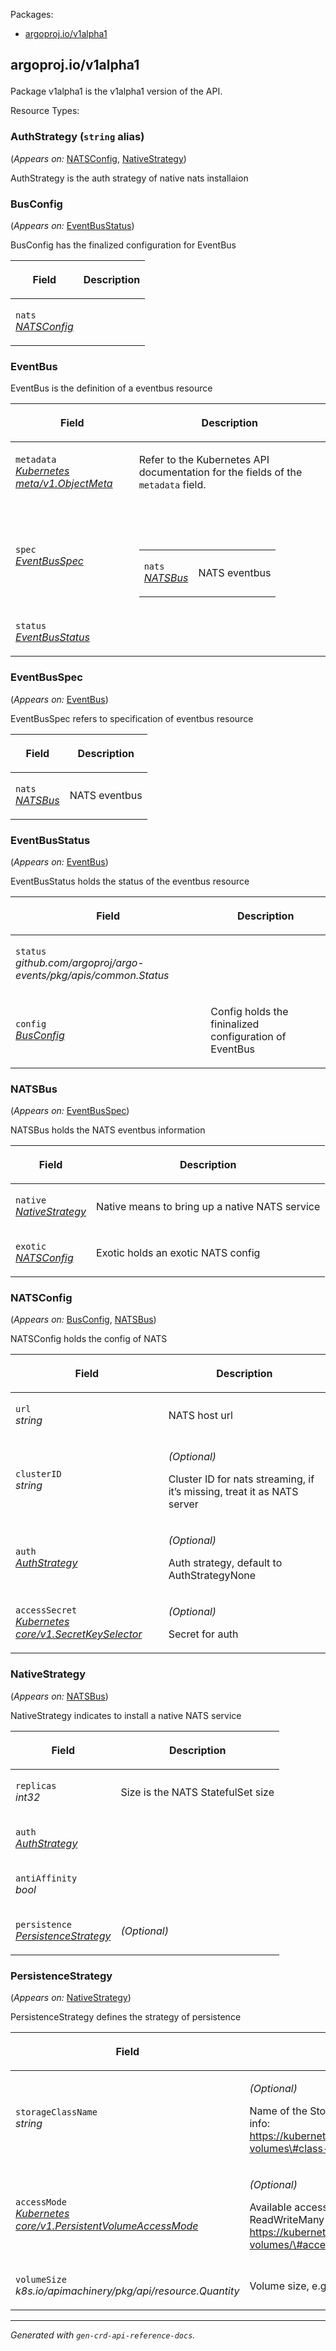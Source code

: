 <p>

Packages:

</p>

<ul>

<li>

<a href="#argoproj.io%2fv1alpha1">argoproj.io/v1alpha1</a>

</li>

</ul>

<h2 id="argoproj.io/v1alpha1">

argoproj.io/v1alpha1

</h2>

<p>

<p>

Package v1alpha1 is the v1alpha1 version of the API.

</p>

</p>

Resource Types:

<ul>

</ul>

<h3 id="argoproj.io/v1alpha1.AuthStrategy">

AuthStrategy (<code>string</code> alias)

</p>

</h3>

<p>

(<em>Appears on:</em>
<a href="#argoproj.io/v1alpha1.NATSConfig">NATSConfig</a>,
<a href="#argoproj.io/v1alpha1.NativeStrategy">NativeStrategy</a>)

</p>

<p>

<p>

AuthStrategy is the auth strategy of native nats installaion

</p>

</p>

<h3 id="argoproj.io/v1alpha1.BusConfig">

BusConfig

</h3>

<p>

(<em>Appears on:</em>
<a href="#argoproj.io/v1alpha1.EventBusStatus">EventBusStatus</a>)

</p>

<p>

<p>

BusConfig has the finalized configuration for EventBus

</p>

</p>

<table>

<thead>

<tr>

<th>

Field

</th>

<th>

Description

</th>

</tr>

</thead>

<tbody>

<tr>

<td>

<code>nats</code></br> <em> <a href="#argoproj.io/v1alpha1.NATSConfig">
NATSConfig </a> </em>

</td>

<td>

</td>

</tr>

</tbody>

</table>

<h3 id="argoproj.io/v1alpha1.EventBus">

EventBus

</h3>

<p>

<p>

EventBus is the definition of a eventbus resource

</p>

</p>

<table>

<thead>

<tr>

<th>

Field

</th>

<th>

Description

</th>

</tr>

</thead>

<tbody>

<tr>

<td>

<code>metadata</code></br> <em>
<a href="https://kubernetes.io/docs/reference/generated/kubernetes-api/v1.13/#objectmeta-v1-meta">
Kubernetes meta/v1.ObjectMeta </a> </em>

</td>

<td>

Refer to the Kubernetes API documentation for the fields of the
<code>metadata</code> field.

</td>

</tr>

<tr>

<td>

<code>spec</code></br> <em>
<a href="#argoproj.io/v1alpha1.EventBusSpec"> EventBusSpec </a> </em>

</td>

<td>

<br/> <br/>

<table>

<tr>

<td>

<code>nats</code></br> <em> <a href="#argoproj.io/v1alpha1.NATSBus">
NATSBus </a> </em>

</td>

<td>

<p>

NATS eventbus

</p>

</td>

</tr>

</table>

</td>

</tr>

<tr>

<td>

<code>status</code></br> <em>
<a href="#argoproj.io/v1alpha1.EventBusStatus"> EventBusStatus </a>
</em>

</td>

<td>

</td>

</tr>

</tbody>

</table>

<h3 id="argoproj.io/v1alpha1.EventBusSpec">

EventBusSpec

</h3>

<p>

(<em>Appears on:</em>
<a href="#argoproj.io/v1alpha1.EventBus">EventBus</a>)

</p>

<p>

<p>

EventBusSpec refers to specification of eventbus resource

</p>

</p>

<table>

<thead>

<tr>

<th>

Field

</th>

<th>

Description

</th>

</tr>

</thead>

<tbody>

<tr>

<td>

<code>nats</code></br> <em> <a href="#argoproj.io/v1alpha1.NATSBus">
NATSBus </a> </em>

</td>

<td>

<p>

NATS eventbus

</p>

</td>

</tr>

</tbody>

</table>

<h3 id="argoproj.io/v1alpha1.EventBusStatus">

EventBusStatus

</h3>

<p>

(<em>Appears on:</em>
<a href="#argoproj.io/v1alpha1.EventBus">EventBus</a>)

</p>

<p>

<p>

EventBusStatus holds the status of the eventbus resource

</p>

</p>

<table>

<thead>

<tr>

<th>

Field

</th>

<th>

Description

</th>

</tr>

</thead>

<tbody>

<tr>

<td>

<code>status</code></br> <em>
github.com/argoproj/argo-events/pkg/apis/common.Status </em>

</td>

<td>

</td>

</tr>

<tr>

<td>

<code>config</code></br> <em> <a href="#argoproj.io/v1alpha1.BusConfig">
BusConfig </a> </em>

</td>

<td>

<p>

Config holds the fininalized configuration of EventBus

</p>

</td>

</tr>

</tbody>

</table>

<h3 id="argoproj.io/v1alpha1.NATSBus">

NATSBus

</h3>

<p>

(<em>Appears on:</em>
<a href="#argoproj.io/v1alpha1.EventBusSpec">EventBusSpec</a>)

</p>

<p>

<p>

NATSBus holds the NATS eventbus information

</p>

</p>

<table>

<thead>

<tr>

<th>

Field

</th>

<th>

Description

</th>

</tr>

</thead>

<tbody>

<tr>

<td>

<code>native</code></br> <em>
<a href="#argoproj.io/v1alpha1.NativeStrategy"> NativeStrategy </a>
</em>

</td>

<td>

<p>

Native means to bring up a native NATS service

</p>

</td>

</tr>

<tr>

<td>

<code>exotic</code></br> <em>
<a href="#argoproj.io/v1alpha1.NATSConfig"> NATSConfig </a> </em>

</td>

<td>

<p>

Exotic holds an exotic NATS config

</p>

</td>

</tr>

</tbody>

</table>

<h3 id="argoproj.io/v1alpha1.NATSConfig">

NATSConfig

</h3>

<p>

(<em>Appears on:</em>
<a href="#argoproj.io/v1alpha1.BusConfig">BusConfig</a>,
<a href="#argoproj.io/v1alpha1.NATSBus">NATSBus</a>)

</p>

<p>

<p>

NATSConfig holds the config of NATS

</p>

</p>

<table>

<thead>

<tr>

<th>

Field

</th>

<th>

Description

</th>

</tr>

</thead>

<tbody>

<tr>

<td>

<code>url</code></br> <em> string </em>

</td>

<td>

<p>

NATS host url

</p>

</td>

</tr>

<tr>

<td>

<code>clusterID</code></br> <em> string </em>

</td>

<td>

<em>(Optional)</em>

<p>

Cluster ID for nats streaming, if it’s missing, treat it as NATS server

</p>

</td>

</tr>

<tr>

<td>

<code>auth</code></br> <em>
<a href="#argoproj.io/v1alpha1.AuthStrategy"> AuthStrategy </a> </em>

</td>

<td>

<em>(Optional)</em>

<p>

Auth strategy, default to AuthStrategyNone

</p>

</td>

</tr>

<tr>

<td>

<code>accessSecret</code></br> <em>
<a href="https://kubernetes.io/docs/reference/generated/kubernetes-api/v1.13/#secretkeyselector-v1-core">
Kubernetes core/v1.SecretKeySelector </a> </em>

</td>

<td>

<em>(Optional)</em>

<p>

Secret for auth

</p>

</td>

</tr>

</tbody>

</table>

<h3 id="argoproj.io/v1alpha1.NativeStrategy">

NativeStrategy

</h3>

<p>

(<em>Appears on:</em>
<a href="#argoproj.io/v1alpha1.NATSBus">NATSBus</a>)

</p>

<p>

<p>

NativeStrategy indicates to install a native NATS service

</p>

</p>

<table>

<thead>

<tr>

<th>

Field

</th>

<th>

Description

</th>

</tr>

</thead>

<tbody>

<tr>

<td>

<code>replicas</code></br> <em> int32 </em>

</td>

<td>

<p>

Size is the NATS StatefulSet size

</p>

</td>

</tr>

<tr>

<td>

<code>auth</code></br> <em>
<a href="#argoproj.io/v1alpha1.AuthStrategy"> AuthStrategy </a> </em>

</td>

<td>

</td>

</tr>

<tr>

<td>

<code>antiAffinity</code></br> <em> bool </em>

</td>

<td>

</td>

</tr>

<tr>

<td>

<code>persistence</code></br> <em>
<a href="#argoproj.io/v1alpha1.PersistenceStrategy"> PersistenceStrategy
</a> </em>

</td>

<td>

<em>(Optional)</em>

</td>

</tr>

</tbody>

</table>

<h3 id="argoproj.io/v1alpha1.PersistenceStrategy">

PersistenceStrategy

</h3>

<p>

(<em>Appears on:</em>
<a href="#argoproj.io/v1alpha1.NativeStrategy">NativeStrategy</a>)

</p>

<p>

<p>

PersistenceStrategy defines the strategy of persistence

</p>

</p>

<table>

<thead>

<tr>

<th>

Field

</th>

<th>

Description

</th>

</tr>

</thead>

<tbody>

<tr>

<td>

<code>storageClassName</code></br> <em> string </em>

</td>

<td>

<em>(Optional)</em>

<p>

Name of the StorageClass required by the claim. More info:
<a href="https://kubernetes.io/docs/concepts/storage/persistent-volumes#class-1">https://kubernetes.io/docs/concepts/storage/persistent-volumes\#class-1</a>

</p>

</td>

</tr>

<tr>

<td>

<code>accessMode</code></br> <em>
<a href="https://kubernetes.io/docs/reference/generated/kubernetes-api/v1.13/#persistentvolumeaccessmode-v1-core">
Kubernetes core/v1.PersistentVolumeAccessMode </a> </em>

</td>

<td>

<em>(Optional)</em>

<p>

Available access modes such as ReadWriteOnce, ReadWriteMany
<a href="https://kubernetes.io/docs/concepts/storage/persistent-volumes/#access-modes">https://kubernetes.io/docs/concepts/storage/persistent-volumes/\#access-modes</a>

</p>

</td>

</tr>

<tr>

<td>

<code>volumeSize</code></br> <em>
k8s.io/apimachinery/pkg/api/resource.Quantity </em>

</td>

<td>

<p>

Volume size, e.g. 10Gi

</p>

</td>

</tr>

</tbody>

</table>

<hr/>

<p>

<em> Generated with <code>gen-crd-api-reference-docs</code>. </em>

</p>
